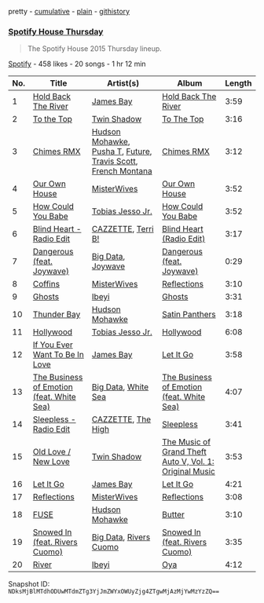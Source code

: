 pretty - [cumulative](/playlists/cumulative/6NjugpbMNtXAtbv3NIbb3j.md) - [plain](/playlists/plain/6NjugpbMNtXAtbv3NIbb3j) - [githistory](https://github.githistory.xyz/mackorone/spotify-playlist-archive/blob/main/playlists/plain/6NjugpbMNtXAtbv3NIbb3j)

### [Spotify House Thursday](https://open.spotify.com/playlist/6NjugpbMNtXAtbv3NIbb3j)

> The Spotify House 2015 Thursday lineup.

[Spotify](https://open.spotify.com/user/spotify) - 458 likes - 20 songs - 1 hr 12 min

| No. | Title | Artist(s) | Album | Length |
|---|---|---|---|---|
| 1 | [Hold Back The River](https://open.spotify.com/track/6PZby1bNMj2ZEPShwQwJnL) | [James Bay](https://open.spotify.com/artist/4EzkuveR9pLvDVFNx6foYD) | [Hold Back The River](https://open.spotify.com/album/01TNBVXe8l4RZb3LDC7Iw6) | 3:59 |
| 2 | [To the Top](https://open.spotify.com/track/3wvdC46xxQTHUthnQT0MlE) | [Twin Shadow](https://open.spotify.com/artist/6fLrPFLWLSCrp7gcTZXcKb) | [To The Top](https://open.spotify.com/album/3xLFvPvKBlgqMaUrprBcqX) | 3:16 |
| 3 | [Chimes RMX](https://open.spotify.com/track/57XBsSqOUWLDIAxUxbar04) | [Hudson Mohawke](https://open.spotify.com/artist/6olWbKW2VLhFCHfOi0iEDb), [Pusha T](https://open.spotify.com/artist/0ONHkAv9pCAFxb0zJwDNTy), [Future](https://open.spotify.com/artist/1RyvyyTE3xzB2ZywiAwp0i), [Travis Scott](https://open.spotify.com/artist/0Y5tJX1MQlPlqiwlOH1tJY), [French Montana](https://open.spotify.com/artist/6vXTefBL93Dj5IqAWq6OTv) | [Chimes RMX](https://open.spotify.com/album/2gan07HhG8HzFFyi3qVivp) | 3:12 |
| 4 | [Our Own House](https://open.spotify.com/track/5ufmXqULgMsDIDSkSaXw1E) | [MisterWives](https://open.spotify.com/artist/5ivCbtrcD5N4rD337xIb2z) | [Our Own House](https://open.spotify.com/album/09bl34G5cWe3hlKND6PNt2) | 3:52 |
| 5 | [How Could You Babe](https://open.spotify.com/track/3UQM3V4mjS1DuAqucivt1Q) | [Tobias Jesso Jr.](https://open.spotify.com/artist/3RosuARXNIOfNYoJXR7fzA) | [How Could You Babe](https://open.spotify.com/album/366pymIt28pfphDRjYM0BL) | 3:52 |
| 6 | [Blind Heart \- Radio Edit](https://open.spotify.com/track/3Wb4T8OJg4obJNBMUYgfPm) | [CAZZETTE](https://open.spotify.com/artist/1IELhvOMg5VQlU7syRm6CS), [Terri B!](https://open.spotify.com/artist/6eke2ECTHhJgqVsArc8t5z) | [Blind Heart \(Radio Edit\)](https://open.spotify.com/album/7ga1udMTCW1AwyUOoh9qXS) | 3:17 |
| 7 | [Dangerous \(feat\. Joywave\)](https://open.spotify.com/track/2rPw8mIZPu987REVeDbrjt) | [Big Data](https://open.spotify.com/artist/4S1nvNHWiZLP4rzwmULmUa), [Joywave](https://open.spotify.com/artist/1UfzhwcOR4yfX7yHTPfC9m) | [Dangerous \(feat\. Joywave\)](https://open.spotify.com/album/6ut9RO5CKAIBvrEZ6Q85Ph) | 0:29 |
| 8 | [Coffins](https://open.spotify.com/track/4yP0JmB5w21MtWfLV98lIp) | [MisterWives](https://open.spotify.com/artist/5ivCbtrcD5N4rD337xIb2z) | [Reflections](https://open.spotify.com/album/5xM6nKztgu6QNXj8ciiUEg) | 3:10 |
| 9 | [Ghosts](https://open.spotify.com/track/2bqx1nbXAI6ciOxzl2JbVC) | [Ibeyi](https://open.spotify.com/artist/5Q8NEHGX70m1kkojbtm8wa) | [Ghosts](https://open.spotify.com/album/0xkbqzDDv6dtXVxOrQQtpM) | 3:31 |
| 10 | [Thunder Bay](https://open.spotify.com/track/4pfWXSIUdlmwhFA3qeV276) | [Hudson Mohawke](https://open.spotify.com/artist/6olWbKW2VLhFCHfOi0iEDb) | [Satin Panthers](https://open.spotify.com/album/0d99LxnQpiPLgSGDRuU9HT) | 3:18 |
| 11 | [Hollywood](https://open.spotify.com/track/6sHdBYQ8xiZ8p4eRuMqKoq) | [Tobias Jesso Jr.](https://open.spotify.com/artist/3RosuARXNIOfNYoJXR7fzA) | [Hollywood](https://open.spotify.com/album/1VP9Nf70JuwYsSGqvMNS9l) | 6:08 |
| 12 | [If You Ever Want To Be In Love](https://open.spotify.com/track/46BjrnHmtkSNSTVWngBOoz) | [James Bay](https://open.spotify.com/artist/4EzkuveR9pLvDVFNx6foYD) | [Let It Go](https://open.spotify.com/album/5jnPO2IuTJbZqdFXZgxgn1) | 3:58 |
| 13 | [The Business of Emotion \(feat\. White Sea\)](https://open.spotify.com/track/28tHctD3gWIIkfIhzb1a9d) | [Big Data](https://open.spotify.com/artist/4S1nvNHWiZLP4rzwmULmUa), [White Sea](https://open.spotify.com/artist/5WzsdqnI9jOwLrW9YuXI4t) | [The Business of Emotion \(feat\. White Sea\)](https://open.spotify.com/album/63juWb0wB4OBuAzuAdGpXf) | 4:07 |
| 14 | [Sleepless \- Radio Edit](https://open.spotify.com/track/15uFqHGAOvaGCqikvgiW6w) | [CAZZETTE](https://open.spotify.com/artist/1IELhvOMg5VQlU7syRm6CS), [The High](https://open.spotify.com/artist/5mKNjpx3SmjNqtxQTmuo9Z) | [Sleepless](https://open.spotify.com/album/4pDtJD36tHdR4dVxakWBWH) | 3:41 |
| 15 | [Old Love / New Love](https://open.spotify.com/track/6e1rpOJQIXivYKXOBLoAn2) | [Twin Shadow](https://open.spotify.com/artist/6fLrPFLWLSCrp7gcTZXcKb) | [The Music of Grand Theft Auto V, Vol\. 1: Original Music](https://open.spotify.com/album/63fPXLpTxvDR7LgSOZIaly) | 3:53 |
| 16 | [Let It Go](https://open.spotify.com/track/2ggSyGB5HnVvGDGofu3ITZ) | [James Bay](https://open.spotify.com/artist/4EzkuveR9pLvDVFNx6foYD) | [Let It Go](https://open.spotify.com/album/5jnPO2IuTJbZqdFXZgxgn1) | 4:21 |
| 17 | [Reflections](https://open.spotify.com/track/2jLjVXkSJmMprZpIV4gXLN) | [MisterWives](https://open.spotify.com/artist/5ivCbtrcD5N4rD337xIb2z) | [Reflections](https://open.spotify.com/album/5xM6nKztgu6QNXj8ciiUEg) | 3:08 |
| 18 | [FUSE](https://open.spotify.com/track/2VYLZO3LakAgSWK9DTLWE3) | [Hudson Mohawke](https://open.spotify.com/artist/6olWbKW2VLhFCHfOi0iEDb) | [Butter](https://open.spotify.com/album/5mM1wM86RvYN7IPwAcyxLR) | 3:10 |
| 19 | [Snowed In \(feat\. Rivers Cuomo\)](https://open.spotify.com/track/2Eo5lFZ5QKA6VW6R6HVhfh) | [Big Data](https://open.spotify.com/artist/4S1nvNHWiZLP4rzwmULmUa), [Rivers Cuomo](https://open.spotify.com/artist/4LAz9VRX8Nat9kvIzgkg2v) | [Snowed In \(feat\. Rivers Cuomo\)](https://open.spotify.com/album/1KR3tgq8xAB65DegIMoPZI) | 3:35 |
| 20 | [River](https://open.spotify.com/track/02uNz94xdQzo2b3tq7YDfF) | [Ibeyi](https://open.spotify.com/artist/5Q8NEHGX70m1kkojbtm8wa) | [Oya](https://open.spotify.com/album/3B4uLDgZNyW21VqyUzxPDN) | 4:12 |

Snapshot ID: `NDksMjBlMTdhODUwMTdmZTg3YjJmZWYxOWUyZjg4ZTgwMjAzMjYwMzYzZQ==`
